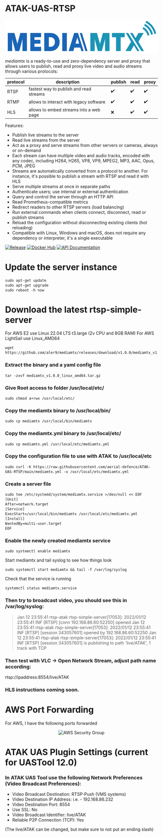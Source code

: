 # ATAK-UAS-RTSP

<p align="center">
    <img src="/images/logo.png" alt="mediamtx">
</p>

_mediamtx_ is a ready-to-use and zero-dependency server and proxy that allows users to publish, read and proxy live video and audio streams through various protocols:

|protocol|description|publish|read|proxy|
|--------|-----------|-------|----|-----|
|RTSP|fastest way to publish and read streams|:heavy_check_mark:|:heavy_check_mark:|:heavy_check_mark:|
|RTMP|allows to interact with legacy software|:heavy_check_mark:|:heavy_check_mark:|:heavy_check_mark:|
|HLS|allows to embed streams into a web page|:x:|:heavy_check_mark:|:heavy_check_mark:|

Features:

* Publish live streams to the server
* Read live streams from the server
* Act as a proxy and serve streams from other servers or cameras, always or on-demand
* Each stream can have multiple video and audio tracks, encoded with any codec, including H264, H265, VP8, VP9, MPEG2, MP3, AAC, Opus, PCM, JPEG
* Streams are automatically converted from a protocol to another. For instance, it's possible to publish a stream with RTSP and read it with HLS
* Serve multiple streams at once in separate paths
* Authenticate users; use internal or external authentication
* Query and control the server through an HTTP API
* Read Prometheus-compatible metrics
* Redirect readers to other RTSP servers (load balancing)
* Run external commands when clients connect, disconnect, read or publish streams
* Reload the configuration without disconnecting existing clients (hot reloading)
* Compatible with Linux, Windows and macOS, does not require any dependency or interpreter, it's a single executable

[![Release](https://img.shields.io/github/v/release/aler9/mediamtx)](https://github.com/aler9/mediamtx/releases)
[![Docker Hub](https://img.shields.io/badge/docker-aler9/rtsp--simple--server-blue)](https://hub.docker.com/r/aler9/mediamtx)
[![API Documentation](https://img.shields.io/badge/api-documentation-blue)](https://aler9.github.io/mediamtx)

# Update the server instance
    sudo apt-get update
    sudo apt-get upgrade
    sudo reboot -h now

# Download the latest rtsp-simple-server

For AWS E2 use Linux 22.04 LTS t3.large (2v CPU and 8GB RAM)
For AWS LightSail use Linux_AMD64

    wget https://github.com/aler9/mediamtx/releases/download/v1.0.0/mediamtx_v1.0.0_linux_amd64.tar.gz

### Extract the binary and a yaml config file

    tar -zxvf mediamtx_v1.0.0_linux_amd64.tar.gz

### Give Root access to folder /usr/local/etc/

    sudo chmod a+rwx /usr/local/etc/
    
### Copy the mediamtx binary to /usr/local/bin/

    sudo cp mediamtx /usr/local/bin/mediamtx
    
### Copy the mediamtx.yml binary to /usr/local/etc/

    sudo cp mediamtx.yml /usr/local/etc/mediamtx.yml

### Copy the configuration file to use with ATAK to /usr/local/etc

    sudo curl -K https://raw.githubusercontent.com/aerial-defence/ATAK-UAS-RTSP/main/mediamtx.yml -o /usr/local/etc/mediamtx.yml

### Create a server file

    sudo tee /etc/systemd/system/mediamtx.service >/dev/null << EOF
    [Unit]
    After=network.target
    [Service]
    ExecStart=/usr/local/bin/mediamtx /usr/local/etc/mediamtx.yml
    [Install]
    WantedBy=multi-user.target
    EOF

### Enable the newly created mediamtx service

    sudo systemctl enable mediamtx

Start mediamtx and tail syslog to see how things look

    sudo systemctl start mediamtx && tail -f /var/log/syslog

Check that the service is running

    systemctl status mediamtx.service

### Then try to broadcast video, you should see this in /var/log/syslog:

> Jan 12 23:55:41 rtsp-atak rtsp-simple-server[17053]: 2022/01/12 23:55:41 INF [RTSP] [conn 192.168.86.60:52250] opened 
> Jan 12 23:55:41 rtsp-atak rtsp-simple-server[17053]: 2022/01/12 23:55:41 INF [RTSP] [session 343057601] opened by 192.168.86.60:52250
> Jan 12 23:55:41 rtsp-atak rtsp-simple-server[17053]: 2022/01/12 23:55:41 INF [RTSP] [session 343057601] is publishing to path 'live/ATAK', 1 track with TCP

### Then test with VLC -> Open Network Stream, adjust path name according:

rtsp://ipaddress:8554/live/ATAK

### HLS instructions coming soon.

# AWS Port Forwarding

For AWS, I have the following ports forwarded

<p align="center">
    <img src="https://user-images.githubusercontent.com/1116396/206856817-6b1abec0-60fd-4335-a2ee-46f81a36fc4b.jpg" alt="AWS Security Group">
</p>

# ATAK UAS Plugin Settings (current for UASTool 12.0)
### In ATAK UAS Tool use the following Network Preferences (Video Broadcast Preferences):

 - Video Broadcast Destination: RTSP-Push (VMS systems)
 - Video Destination IP Address: <ip address of the server> i.e. - 192.168.86.232  
 - Video Destination Port: 8554
 - Use SSL: No  
 - Video Broadcast Identifier: live/ATAK
 - Reliable P2P Connection (TCP): Yes

(The live/ATAK can be changed, but make sure to not put an ending slash)
